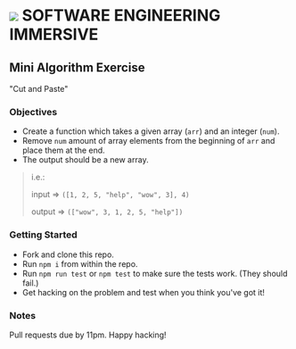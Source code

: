 # ![](https://ga-dash.s3.amazonaws.com/production/assets/logo-9f88ae6c9c3871690e33280fcf557f33.png) SOFTWARE ENGINEERING IMMERSIVE

## Mini Algorithm Exercise

"Cut and Paste"

### Objectives

- Create a function which takes a given array (`arr`) and an integer (`num`).
- Remove `num` amount of array elements from the beginning of `arr` and place them at the end.
- The output should be a new array.

> i.e.:
>
> input => `([1, 2, 5, "help", "wow", 3], 4)`
>
> output => `(["wow", 3, 1, 2, 5, "help"])`

### Getting Started

- Fork and clone this repo.
- Run `npm i` from within the repo.
- Run `npm run test` or `npm test` to make sure the tests work. (They should fail.)
- Get hacking on the problem and test when you think you've got it!

### Notes

Pull requests due by 11pm. Happy hacking!
